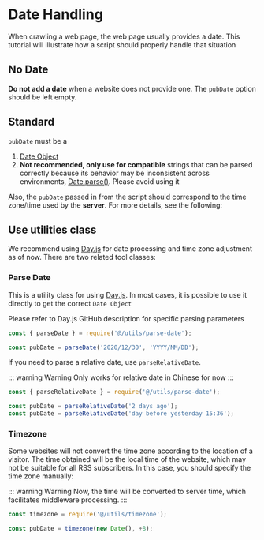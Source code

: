 # Date Handling

When crawling a web page, the web page usually provides a date. This tutorial will illustrate how a script should properly handle that situation

## No Date

**Do not add a date** when a website does not provide one. The `pubDate` option should be left empty.

## Standard

`pubDate` must be a

1. [Date Object](https://developer.mozilla.org/en-US/docs/Web/JavaScript/Reference/Global_Objects/Date)
2. **Not recommended, only use for compatible** strings that can be parsed correctly because its behavior may be inconsistent across environments, [Date.parse()](https://developer.mozilla.org/en-US/docs/Web/JavaScript/Reference/Global_Objects/Date/parse). Please avoid using it

Also, the `pubDate` passed in from the script should correspond to the time zone/time used by the **server**. For more details, see the following:

## Use utilities class

We recommend using [Day.js](https://github.com/iamkun/dayjs) for date processing and time zone adjustment as of now. There are two related tool classes:

### Parse Date

This is a utility class for using [Day.js](https://github.com/iamkun/dayjs). In most cases, it is possible to use it directly to get the correct `Date Object`

Please refer to Day.js GitHub description for specific parsing parameters

```javascript
const { parseDate } = require('@/utils/parse-date');

const pubDate = parseDate('2020/12/30', 'YYYY/MM/DD');
```

If you need to parse a relative date, use `parseRelativeDate`.

::: warning Warning
Only works for relative date in Chinese for now
:::

```javascript
const { parseRelativeDate } = require('@/utils/parse-date');

const pubDate = parseRelativeDate('2 days ago');
const pubDate = parseRelativeDate('day before yesterday 15:36');
```

### Timezone

Some websites will not convert the time zone according to the location of a visitor. The time obtained will be the local time of the website, which may not be suitable for all RSS subscribers. In this case, you should specify the time zone manually:

::: warning Warning
Now, the time will be converted to server time, which facilitates middleware processing.
:::

```javascript
const timezone = require('@/utils/timezone');

const pubDate = timezone(new Date(), +8);
```
